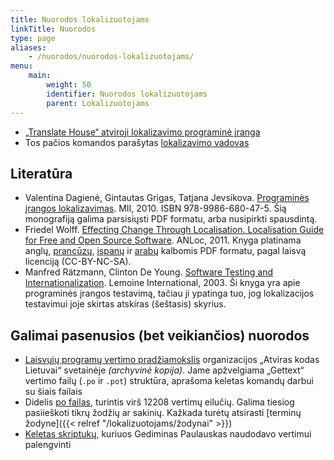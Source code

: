 ```yaml
---
title: Nuorodos lokalizuotojams
linkTitle: Nuorodos
type: page
aliases:
    - /nuorodos/nuorodos-lokalizuotojams/
menu:
    main:
        weight: 50
        identifier: Nuorodos lokalizuotojams
        parent: Lokalizuotojams
---
```


* [„Translate House“ atviroji lokalizavimo programinė įranga](http://translatehouse.org/)
* Tos pačios komandos parašytas [lokalizavimo vadovas](https://docs.translatehouse.org/projects/localization-guide/en/latest/)

Literatūra
----------

* Valentina Dagienė, Gintautas Grigas, Tatjana
  Jevsikova. [Programinės įrangos lokalizavimas](<Programinės įrangos lokalizavimas (MII 2010).pdf>). MII, 2010. ISBN
  978-9986-680-47-5. Šią monografiją galima parsisiųsti PDF formatu, arba nusipirkti spausdintą.
* Friedel
  Wolff. [Effecting Change Through Localisation. Localisation Guide for Free and Open Source Software](<FOSS l10n guide - 20110214-en.pdf>).
  ANLoc, 2011. Knyga platinama
  anglų, [prancūzų](<FOSS l10n guide - 20110214-fr.pdf>), [ispanų](<FOSS l10n guide - 20120512-es_0.pdf>)
  ir [arabų](<FOSS l10n guide - 20110214-ar.pdf>) kalbomis PDF formatu, pagal laisvą licenciją (CC-BY-NC-SA).
* Manfred Rätzmann, Clinton De
  Young. [Software Testing and Internationalization](<Software Testing and Internationalization (2003).pdf>). Lemoine
  International, 2003. Ši knyga yra apie programinės įrangos testavimą, tačiau ji ypatinga tuo, jog lokalizacijos
  testavimui joje skirtas atskiras (šeštasis) skyrius.

Galimai pasenusios (bet veikiančios) nuorodos
---------------------------------------------

* [Laisvųjų programų vertimo pradžiamokslis](http://web.archive.org/web/20070217113704/http://www.akl.lt/skaitykla/dokumentacija/?doc=vertimas.html)
  organizacijos „Atviras kodas Lietuvai“ svetainėje _(archyvinė kopija)_. Jame apžvelgiama „Gettext“ vertimo failų (`.po`
  ir `.pot`) struktūra, aprašoma keletas komandų darbui su šiais failais
* Didelis [po failas](liet.po.gz), turintis virš 12208 vertimų eilučių. Galima tiesiog pasiieškoti tikrų žodžių ar
  sakinių. Kažkada turėtų atsirasti [terminų žodyne]({{< relref "/lokalizuotojams/žodynai" >}})
* [Keletas skriptukų](potools.tar.gz), kuriuos Gediminas Paulauskas naudodavo vertimui palengvinti